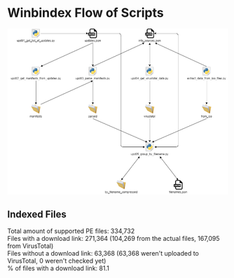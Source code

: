 # Winbindex Flow of Scripts

![winbindex-scripts-flow.png](winbindex-scripts-flow.png)

## Indexed Files

<!--FileStats-->
Total amount of supported PE files: 334,732  
Files with a download link: 271,364 (104,269 from the actual files, 167,095 from VirusTotal)  
Files without a download link: 63,368 (63,368 weren't uploaded to VirusTotal, 0 weren't checked yet)  
% of files with a download link: 81.1  
<!--/FileStats-->
